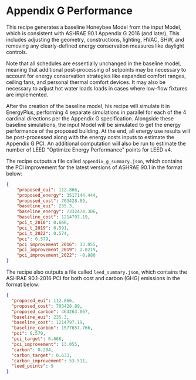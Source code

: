 # Appendix G Performance

This recipe generates a baseline Honeybee Model from the input Model, which is
consistent with ASHRAE 90.1 Appendix G 2016 (and later), This includes adjusting
the geometry, constructions, lighting, HVAC, SHW, and removing any clearly-defined
energy conservation measures like daylight controls.

Note that all schedules are essentially unchanged in the baseline model, meaning
that additional post-processing of setpoints may be necessary to account for
energy conservation strategies like expanded comfort ranges, ceiling fans, and
personal thermal comfort devices. It may also be necessary to adjust hot water
loads loads in cases where low-flow fixtures are implemented.

After the creation of the baseline model, his recipe will simulate it in
EnergyPlus, performing 4 separate simulations in parallel for each of the 4
cardinal directions per the Appendix G specification. Alongside these baseline
simulations, the input Model will be simulated to get the energy performance
of the proposed building. At the end, all energy use results will be
post-processed along with the energy costs inputs to estimate the Appendix G
PCI. An additional computation will also be run to estimate the number of
LEED "Optimize Energy Performance" points for LEED v4.

The recipe outputs a file called `appendix_g_summary.json`, which contains the PCI
improvement for the latest versions of ASHRAE 90.1 in the format below:

```json
{
    "proposed_eui": 112.866,
    "proposed_energy": 3517144.444,
    "proposed_cost": 703428.89,
    "baseline_eui": 235.3,
    "baseline_energy": 7332474.306,
    "baseline_cost": 1214797.19,
    "pci_t_2016": 0.666,
    "pci_t_2019": 0.591,
    "pci_t_2022": 0.574,
    "pci": 0.579,
    "pci_improvement_2016": 13.055,
    "pci_improvement_2019": 2.0219,
    "pci_improvement_2022": -0.880
}
```

The recipe also outputs a file called `leed_summary.json`, which contains the
ASHRAE 90.1-2016 PCI for both cost and carbon (GHG) emissions in the format below:

```json
{
  "proposed_eui": 112.866,
  "proposed_cost": 703428.89,
  "proposed_carbon": 464263.067,
  "baseline_eui": 235.3,
  "baseline_cost": 1214797.19,
  "baseline_carbon": 1577657.766,
  "pci": 0.579,
  "pci_target": 0.666,
  "pci_improvement": 13.055,
  "carbon": 0.294,
  "carbon_target": 0.633,
  "carbon_improvement": 53.511,
  "leed_points": 9
}
```
